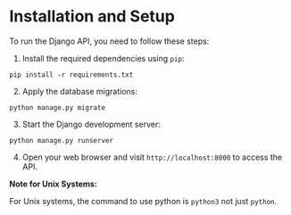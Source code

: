 # Installation and Setup

To run the Django API, you need to follow these steps:

1. Install the required dependencies using `pip`:

```shell
pip install -r requirements.txt
```

2. Apply the database migrations:

```shell
python manage.py migrate
```

3. Start the Django development server:

```shell
python manage.py runserver
```

4. Open your web browser and visit `http://localhost:8000` to access the API.

**Note for Unix Systems:**

For Unix systems, the command to use python is `python3` not just `python`.

